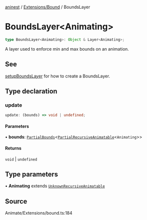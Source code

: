 [aninest](../../../index.md) / [Extensions/Bound](../index.md) / BoundsLayer

# BoundsLayer\<Animating\>

```ts
type BoundsLayer<Animating>: Object & Layer<Animating>;
```

A layer used to enforce min and max bounds on an animation.

## See

[setupBoundsLayer](../functions/setupBoundsLayer.md) for how to create a BoundsLayer.

## Type declaration

### update

```ts
update: (bounds) => void | undefined;
```

#### Parameters

• **bounds**: [`PartialBounds`](PartialBounds.md)\<[`PartialRecursiveAnimatable`](../../../AnimatableTypes/type-aliases/PartialRecursiveAnimatable.md)\<`Animating`\>\>

#### Returns

`void` \| `undefined`

## Type parameters

• **Animating** extends [`UnknownRecursiveAnimatable`](../../../AnimatableTypes/type-aliases/UnknownRecursiveAnimatable.md)

## Source

Animate/Extensions/bound.ts:184
